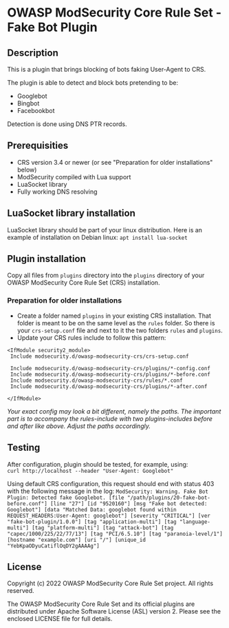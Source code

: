 # OWASP ModSecurity Core Rule Set - Fake Bot Plugin

## Description

This is a plugin that brings blocking of bots faking User-Agent to CRS.

The plugin is able to detect and block bots pretending to be:

 * Googlebot
 * Bingbot
 * Facebookbot

Detection is done using DNS PTR records.

## Prerequisities

 * CRS version 3.4 or newer (or see "Preparation for older installations" below)
 * ModSecurity compiled with Lua support
 * LuaSocket library
 * Fully working DNS resolving

## LuaSocket library installation

LuaSocket library should be part of your linux distribution. Here is an example
of installation on Debian linux:
`apt install lua-socket`

## Plugin installation

Copy all files from `plugins` directory into the `plugins` directory of your
OWASP ModSecurity Core Rule Set (CRS) installation.

### Preparation for older installations

 * Create a folder named `plugins` in your existing CRS installation. That
   folder is meant to be on the same level as the `rules` folder. So there is
   your `crs-setup.conf` file and next to it the two folders `rules` and
   `plugins`.
 * Update your CRS rules include to follow this pattern:

```
<IfModule security2_module>
 Include modsecurity.d/owasp-modsecurity-crs/crs-setup.conf

 Include modsecurity.d/owasp-modsecurity-crs/plugins/*-config.conf
 Include modsecurity.d/owasp-modsecurity-crs/plugins/*-before.conf
 Include modsecurity.d/owasp-modsecurity-crs/rules/*.conf
 Include modsecurity.d/owasp-modsecurity-crs/plugins/*-after.conf

</IfModule>
```

_Your exact config may look a bit different, namely the paths. The important
part is to accompany the rules-include with two plugins-includes before and
after like above. Adjust the paths accordingly._

## Testing

After configuration, plugin should be tested, for example, using:  
`curl http://localhost --header "User-Agent: Googlebot"`

Using default CRS configuration, this request should end with status 403 with
the following message in the log:
`ModSecurity: Warning. Fake Bot Plugin: Detected fake Googlebot. [file "/path/plugins/20-fake-bot-before.conf"] [line "27"] [id "9520160"] [msg "Fake bot detected: Googlebot"] [data "Matched Data: googlebot found within REQUEST_HEADERS:User-Agent: googlebot"] [severity "CRITICAL"] [ver "fake-bot-plugin/1.0.0"] [tag "application-multi"] [tag "language-multi"] [tag "platform-multi"] [tag "attack-bot"] [tag "capec/1000/225/22/77/13"] [tag "PCI/6.5.10"] [tag "paranoia-level/1"] [hostname "example.com"] [uri "/"] [unique_id "YebKpaODyuCatiflOqDY2gAAAAg"]`

## License

Copyright (c) 2022 OWASP ModSecurity Core Rule Set project. All rights reserved.

The OWASP ModSecurity Core Rule Set and its official plugins are distributed
under Apache Software License (ASL) version 2. Please see the enclosed LICENSE
file for full details.
